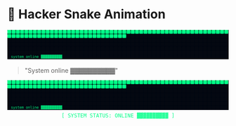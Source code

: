 # 🧠 Hacker Snake Animation

![Hacker Snake](https://raw.githubusercontent.com/mrobi27/SNAKE/output/hacker-snake.svg)

> "System online ▓▓▓▓▓▓▓▓▓▓"

<div align="center">
  <img src="https://raw.githubusercontent.com/mrobi27/SNAKE/output/hacker-snake.svg" alt="Hacker Snake animation" />
  <br/>
  <code style="color:#00FF88">[ SYSTEM STATUS: ONLINE ▓▓▓▓▓▓▓▓▓▓ ]</code>
</div>
